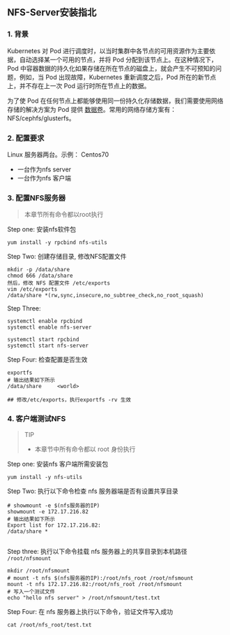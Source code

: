 ## NFS-Server安装指北

### 1. 背景

Kubernetes 对 Pod 进行调度时，以当时集群中各节点的可用资源作为主要依据，自动选择某一个可用的节点，并将 Pod 分配到该节点上。在这种情况下，Pod 中容器数据的持久化如果存储在所在节点的磁盘上，就会产生不可预知的问题，例如，当 Pod 出现故障，Kubernetes 重新调度之后，Pod 所在的新节点上，并不存在上一次 Pod 运行时所在节点上的数据。

为了使 Pod 在任何节点上都能够使用同一份持久化存储数据，我们需要使用网络存储的解决方案为 Pod 提供 [数据卷](https://kuboard.cn/learning/k8s-intermediate/persistent/volume.html)。常用的网络存储方案有：NFS/cephfs/glusterfs。

### 2. 配置要求



Linux 服务器两台。示例： Centos70

- 一台作为nfs server
- 一台作为nfs 客户端

### 3. 配置NFS服务器

> 本章节所有命令都以root执行

Step one: 安装nfs软件包

```
yum install -y rpcbind nfs-utils
```

Step Two:  创建存储目录, 修改NFS配置文件

```
mkdir -p /data/share
chmod 666 /data/share
然后，修改 NFS 配置文件 /etc/exports
vim /etc/exports
/data/share *(rw,sync,insecure,no_subtree_check,no_root_squash)
```

Step Three:

```
systemctl enable rpcbind
systemctl enable nfs-server

systemctl start rpcbind
systemctl start nfs-server
```



Step Four: 检查配置是否生效 

```
exportfs
# 输出结果如下所示
/data/share    	<world>

## 修改/etc/exports，执行exportfs -rv 生效 
```



### 4. 客户端测试NFS

> TIP
>
> - 本章节中所有命令都以 root 身份执行

Step one:  安装nfs 客户端所需安装包

```
yum install -y nfs-utils

```

Step Two:  执行以下命令检查 nfs 服务器端是否有设置共享目录

```
# showmount -e $(nfs服务器的IP)
showmount -e 172.17.216.82
# 输出结果如下所示
Export list for 172.17.216.82:
/data/share *
 
```



Step three: 执行以下命令挂载 nfs 服务器上的共享目录到本机路径 `/root/nfsmount`

```
mkdir /root/nfsmount
# mount -t nfs $(nfs服务器的IP):/root/nfs_root /root/nfsmount
mount -t nfs 172.17.216.82:/root/nfs_root /root/nfsmount
# 写入一个测试文件
echo "hello nfs server" > /root/nfsmount/test.txt
```



Step Four: 在 nfs 服务器上执行以下命令，验证文件写入成功

```
cat /root/nfs_root/test.txt

```



